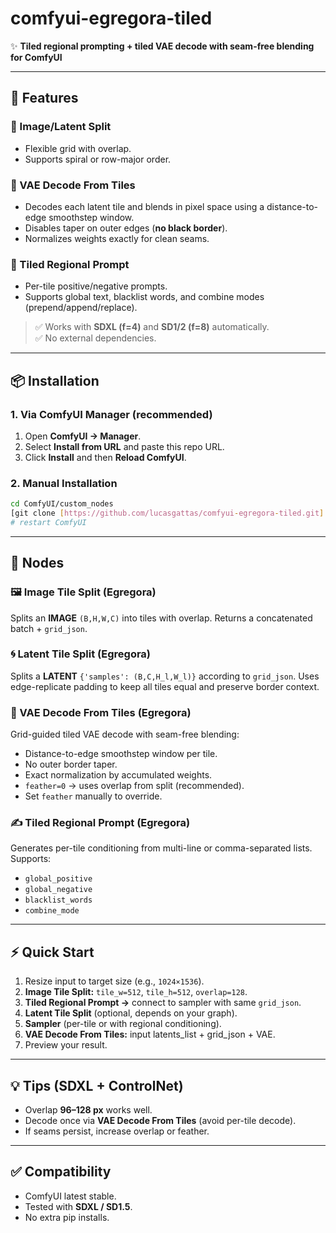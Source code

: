 # comfyui-egregora-tiled  

✨ **Tiled regional prompting + tiled VAE decode with seam-free blending for ComfyUI**  

---

## 🚀 Features  

### 🔹 Image/Latent Split  
- Flexible grid with overlap.  
- Supports spiral or row-major order.  

### 🔹 VAE Decode From Tiles  
- Decodes each latent tile and blends in pixel space using a distance-to-edge smoothstep window.  
- Disables taper on outer edges (**no black border**).  
- Normalizes weights exactly for clean seams.  

### 🔹 Tiled Regional Prompt  
- Per-tile positive/negative prompts.  
- Supports global text, blacklist words, and combine modes (prepend/append/replace).  

> ✅ Works with **SDXL (f=4)** and **SD1/2 (f=8)** automatically.  
> ✅ No external dependencies.  

---

## 📦 Installation  

### 1. Via ComfyUI Manager (recommended)  
1. Open **ComfyUI → Manager**.  
2. Select **Install from URL** and paste this repo URL.  
3. Click **Install** and then **Reload ComfyUI**.  

### 2. Manual Installation  
```bash
cd ComfyUI/custom_nodes
[git clone [https://github.com/lucasgattas/comfyui-egregora-tiled.git]
# restart ComfyUI
````

---

## 🧩 Nodes

### 🖼️ Image Tile Split (Egregora)

Splits an **IMAGE** `(B,H,W,C)` into tiles with overlap.
Returns a concatenated batch + `grid_json`.

### 🌀 Latent Tile Split (Egregora)

Splits a **LATENT** `{'samples': (B,C,H_l,W_l)}` according to `grid_json`.
Uses edge-replicate padding to keep all tiles equal and preserve border context.

### 🎨 VAE Decode From Tiles (Egregora)

Grid-guided tiled VAE decode with seam-free blending:

* Distance-to-edge smoothstep window per tile.
* No outer border taper.
* Exact normalization by accumulated weights.
* `feather=0` → uses overlap from split (recommended).
* Set `feather` manually to override.

### ✍️ Tiled Regional Prompt (Egregora)

Generates per-tile conditioning from multi-line or comma-separated lists.
Supports:

* `global_positive`
* `global_negative`
* `blacklist_words`
* `combine_mode`

---

## ⚡ Quick Start

1. Resize input to target size (e.g., `1024×1536`).
2. **Image Tile Split:** `tile_w=512`, `tile_h=512`, `overlap=128`.
3. **Tiled Regional Prompt →** connect to sampler with same `grid_json`.
4. **Latent Tile Split** (optional, depends on your graph).
5. **Sampler** (per-tile or with regional conditioning).
6. **VAE Decode From Tiles:** input latents\_list + grid\_json + VAE.
7. Preview your result.

---

## 💡 Tips (SDXL + ControlNet)

* Overlap **96–128 px** works well.
* Decode once via **VAE Decode From Tiles** (avoid per-tile decode).
* If seams persist, increase overlap or feather.

---

## ✅ Compatibility

* ComfyUI latest stable.
* Tested with **SDXL / SD1.5**.
* No extra pip installs.
